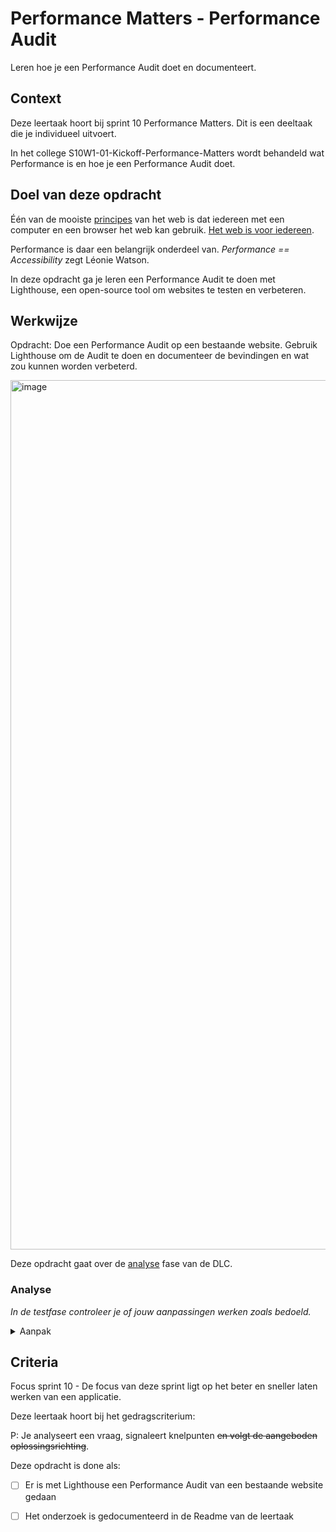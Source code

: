 
# Performance Matters - Performance Audit

Leren hoe je een Performance Audit doet en documenteert.

## Context

Deze leertaak hoort bij sprint 10 Performance Matters. Dit is een deeltaak die je individueel uitvoert.

In het college S10W1-01-Kickoff-Performance-Matters wordt behandeld wat Performance is en hoe je een Performance Audit doet.

## Doel van deze opdracht

Één van de mooiste [principes](https://www.w3.org/DesignIssues/Principles.html) van het web is dat iedereen met een computer en een browser het web kan gebruik. [Het web is voor iedereen](https://www.youtube.com/watch?v=UMNFehJIi0E). 

Performance is daar een belangrijk onderdeel van. _Performance == Accessibility_ zegt Léonie Watson. 

In deze opdracht ga je leren een Performance Audit te doen met Lighthouse, een open-source tool om websites te testen en verbeteren. 

## Werkwijze

Opdracht: Doe een Performance Audit op een bestaande website. Gebruik Lighthouse om de Audit te doen en documenteer de bevindingen en wat zou kunnen worden verbeterd. 

<img width="1391" alt="image" src="https://user-images.githubusercontent.com/1391509/164996927-0f91670e-323c-4be2-8981-2bb95bf910b9.png">


Deze opdracht gaat over de [analyse](#analyse) fase van de DLC.

### Analyse
*In de testfase controleer je of jouw aanpassingen werken zoals bedoeld.*

<details>
<summary>Aanpak</summary>


1. Open Dev Tools in Google Chrome en run een Lighthouse Performance Audit.
2. Analyseer de Metrics:
    - First Contentful Paint (FCP)
    - Largest Contentful Paint (LCP)
    - First Input Delay (FID)
    - Time to Interactive (TTI)
    - Total Blocking Time (TBT)
    - Cumulative Layout Shift (CLS)
3. Bekijk welke _Opportunities_ en _Diagnostics_ zijn gevonden.
4. Schrijf per Metrics wat je hebt gevonden en hoe dit kan worden verbeterd als de score onder de 90 is.

#### Materiaal analysefase

- [Metrics - Measuring performance and user experience](https://web.dev/metrics/)
- [Web Performance](https://developer.mozilla.org/en-US/docs/Web/Performance)
- [Lighthouse](https://developers.google.com/web/tools/lighthouse/)

</details>



## Criteria

Focus sprint 10 - De focus van deze sprint ligt op het beter en sneller laten werken van een applicatie.


Deze leertaak hoort bij het gedragscriterium:

P: Je analyseert een vraag, signaleert knelpunten ~~en volgt de aangeboden oplossingsrichting~~.

Deze opdracht is done als:

- [ ] Er is met Lighthouse een Performance Audit van een bestaande website gedaan
- [ ] Het onderzoek is gedocumenteerd in de Readme van de leertaak

